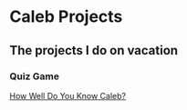 # Caleb Projects
## The projects I do on vacation

### Quiz Game

[How Well Do You Know Caleb?](JavaScript-Projects/My-games/quiz-game.js)

